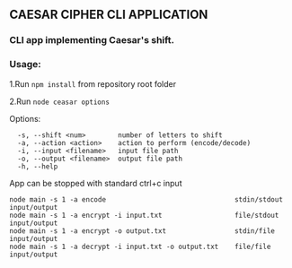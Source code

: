 ## CAESAR CIPHER CLI APPLICATION

### CLI app implementing Caesar's shift. 

### Usage:
1.Run `npm install` from repository root folder

2.Run `node ceasar options`

Options:
```
  -s, --shift <num>        number of letters to shift
  -a, --action <action>    action to perform (encode/decode)
  -i, --input <filename>   input file path
  -o, --output <filename>  output file path
  -h, --help               
```
App can be stopped with standard ctrl+c input

```
node main -s 1 -a encode                                stdin/stdout input/output
node main -s 1 -a encrypt -i input.txt                  file/stdout input/output
node main -s 1 -a encrypt -o output.txt                 stdin/file input/output
node main -s 1 -a decrypt -i input.txt -o output.txt    file/file input/output
```
